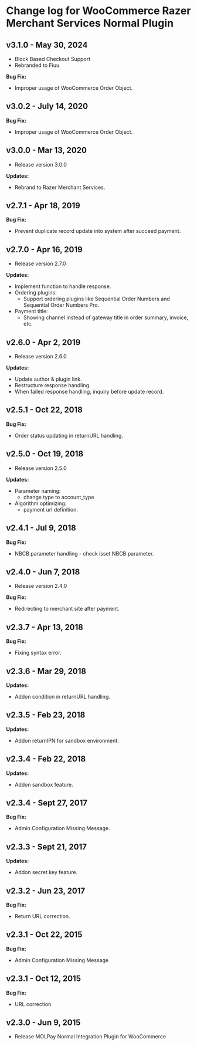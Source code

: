 # Change log for WooCommerce Razer Merchant Services Normal Plugin

## v3.1.0 - May 30, 2024

- Block Based Checkout Support
- Rebranded to Fiuu

**Bug Fix:**

- Improper usage of WooCommerce Order Object.

## v3.0.2 - July 14, 2020

**Bug Fix:**

- Improper usage of WooCommerce Order Object.

## v3.0.0 - Mar 13, 2020

- Release version 3.0.0

**Updates:**

- Rebrand to Razer Merchant Services.

## v2.7.1 - Apr 18, 2019

**Bug Fix:**

- Prevent duplicate record update into system after succeed payment.

## v2.7.0 - Apr 16, 2019

- Release version 2.7.0

**Updates:**

- Implement function to handle response.
- Ordering plugins:
  - Support ordering plugins like Sequential Order Numbers and Sequential Order Numbers Pro.
- Payment title:
  - Showing channel instead of gateway title in order summary, invoice, etc.

## v2.6.0 - Apr 2, 2019

- Release version 2.6.0

**Updates:**

- Update author & plugin link.
- Restructure response handling.
- When failed response handling, inquiry before update record.

## v2.5.1 - Oct 22, 2018

**Bug Fix:**

- Order status updating in returnURL handling.

## v2.5.0 - Oct 19, 2018

- Release version 2.5.0

**Updates:**

- Parameter naming:
  - change type to account_type
- Algorithm optimizing:
  - payment url definition.

## v2.4.1 - Jul 9, 2018

**Bug Fix:**

- NBCB parameter handling - check isset NBCB parameter.

## v2.4.0 - Jun 7, 2018

- Release version 2.4.0

**Bug Fix:**

- Redirecting to merchant site after payment.

## v2.3.7 - Apr 13, 2018

**Bug Fix:**

- Fixing syntax error.

## v2.3.6 - Mar 29, 2018

**Updates:**

- Addon condition in returnURL handling.

## v2.3.5 - Feb 23, 2018

**Updates:**

- Addon returnIPN for sandbox environment.

## v2.3.4 - Feb 22, 2018

**Updates:**

- Addon sandbox feature.

## v2.3.4 - Sept 27, 2017

**Bug Fix:**

- Admin Configuration Missing Message.

## v2.3.3 - Sept 21, 2017

**Updates:**

- Addon secret key feature.

## v2.3.2 - Jun 23, 2017

**Bug Fix:**

- Return URL correction.

## v2.3.1 - Oct 22, 2015

**Bug Fix:**

- Admin Configuration Missing Message

## v2.3.1 - Oct 12, 2015

**Bug Fix:**

- URL correction

## v2.3.0 - Jun 9, 2015

- Release MOLPay Normal Integration Plugin for WooCommerce